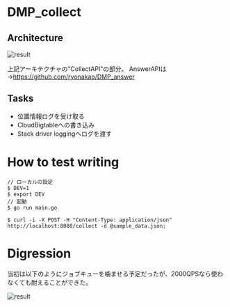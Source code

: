 # DMP_collect

## Architecture

![result](https://github.com/ryonakao/DMP_collect/blob/master/media/ArchitectureB.png)

上記アーキテクチャの"CollectAPI"の部分。
AnswerAPIは→https://github.com/ryonakao/DMP_answer

## Tasks

- 位置情報ログを受け取る
- CloudBigtableへの書き込み
- Stack driver loggingへログを渡す

# How to test writing

```
// ローカルの設定
$ DEV=1
$ export DEV
// 起動
$ go run main.go

$ curl -i -X POST -H "Content-Type: application/json" http://localhost:8080/collect -d @sample_data.json;
```

# Digression

当初は以下のようにジョブキューを噛ませる予定だったが、2000QPSなら使わなくても耐えることができた。

![result](https://github.com/ryonakao/DMP_collect/blob/master/media/architectureA.png)
